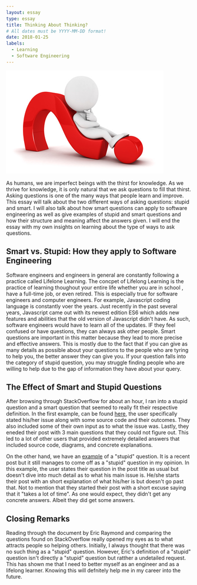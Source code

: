 ```yaml
---
layout: essay
type: essay
title: Thinking About Thinking?
# All dates must be YYYY-MM-DD format!
date: 2018-01-25
labels:
  - Learning
  - Software Engineering
---
```


<img class="ui medium right floated rounded image" src="../images/questions-reponses-profits.jpg">

As humans, we are imperfect beings with the thirst for knowledge. As we thrive for knowledge, it is only natural that we ask questions to fill that thirst. Asking questions is one of the many ways that people learn and improve. This essay will talk about the two different ways of asking questions: stupid and smart. I will also talk about how smart questions can apply to software engineering as well as give examples of stupid and smart questions and how their structure and meaning affect the answers given. I will end the essay with my own insights on learning about the type of ways to ask questions. 

## Smart vs. Stupid: How they apply to Software Engineering

Software engineers and engineers in general are constantly following a practice called Lifelone Learning. The concpet of Lifelong Learning is the practice of learning thoughout your entire life whether you are in school , have a full-time job, or even retired. This is especially true for software engineers and computer engineers. For example, Javascript coding language is constantly voer the years. Just recently in the past several years, Javascript came out with its newest edition ES6 which adds new features and abilities that the old version of Javascript didn't have. As such, software engineers would have to learn all of the updates. IF they feel confused or have questions, they can always ask other people. Smart questions are important in this matter because they lead to more precise and effective answers. This is mostly due to the fact that if you can give as many details as possible about your questions to the people who are tyring to help you, the better answer they can give you. If your question falls into the category of stupid question, you may struggle finding people who are willing to help due to the gap of information they have about your query. 

## The Effect of Smart and Stupid Questions

After browsing through StackOverflow for about an hour, I ran into a stupid question and a smart question that seemed to really fit their respective definition. In the first example, can be found [here](https://stackoverflow.com/questions/11227809/why-is-it-faster-to-process-a-sorted-array-than-an-unsorted-array), the user specifically stated his/her issue along with some source code and their outcomes. They also included some of their own input as to what the issue was. Lastly, they eneded their post with 3 main questions that they could not figure out. This led to a lot of other users that provided extremely detailed answers that included source code, diagrams, and concrete explanations. 

On the other hand, we have an [example](https://stackoverflow.com/questions/48168544/how-to-best-divide-big-app-into-modules) of a "stupid" question. It is a recent post but it still manages to come off as a "stupid" question in my opinion. In this example, the user states their question in the post title as usual but doesn't dive into much detail as to what his main issue is. He/she starts their  post with an short explanation of what his/her is but doesn't go past that. Not to mention that they started their post with a short excuse saying that it "takes a lot of time". As one would expect, they didn't get any concrete answers. Albeit they did get some answers. 

## Closing Remarks

Reading through the document by Eric Raymond and comparing the questions found on StackOverflow really opened my eyes as to what attracts people so helping others. Initially, I always thought that there was no such thing as a "stupid" question. However, Eric's definition of a "stupid" question isn't directly a "stupid" question but ratther a undetailed request. This has shown me that I need to better myself as an engineer and as a lifelong learner. Knowing this will defnitely help me in my career into the future. 
